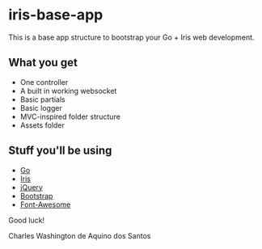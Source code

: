# iris-base-app

This is a base app structure to bootstrap your Go + Iris web development.

## What you get

* One controller
* A built in working websocket
* Basic partials
* Basic logger
* MVC-inspired folder structure
* Assets folder

## Stuff you'll be using

* [Go](https://github.com/golang/go)
* [Iris](https://github.com/twbs/bootstrap)
* [jQuery](https://github.com/jquery/jquery)
* [Bootstrap](https://github.com/twbs/bootstrap) 
* [Font-Awesome](https://github.com/FortAwesome/Font-Awesome) 

Good luck!

Charles Washington de Aquino dos Santos